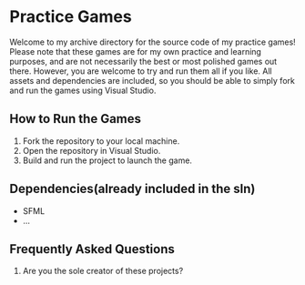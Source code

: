 # Practice Games

Welcome to my archive directory for the source code of my practice games! Please note that these games are for my own practice and learning purposes, and are not necessarily the best or most polished games out there. However, you are welcome to try and run them all if you like. All assets and dependencies are included, so you should be able to simply fork and run the games using Visual Studio.

## How to Run the Games

1. Fork the repository to your local machine.
2. Open the repository in Visual Studio.
3. Build and run the project to launch the game.

## Dependencies(already included in the sln)

* SFML
* ...

## Frequently Asked Questions
1. Are you the sole creator of these projects?
